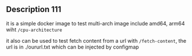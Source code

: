 ## Description 111

it is a simple docker image to test multi-arch image include amd64, arm64 wiht `/cpu-architecture`

it also can be used to test fetch content from a url with `/fetch-content`, the url is in ./oururl.txt which can be injected by configmap
